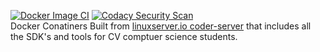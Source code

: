 [![Docker Image CI](https://github.com/CVHS-CloudIDE/code-server/actions/workflows/docker-image.yml/badge.svg)](https://github.com/CVHS-CloudIDE/code-server/actions/workflows/docker-image.yml)
[![Codacy Security Scan](https://github.com/CVHS-CloudIDE/code-server/actions/workflows/codacy.yml/badge.svg)](https://github.com/CVHS-CloudIDE/code-server/actions/workflows/codacy.yml)
<br>
Docker Conatiners Built from [linuxserver.io coder-server](https://github.com/linuxserver/docker-code-server) that includes all the SDK's and tools for CV comptuer science students.
